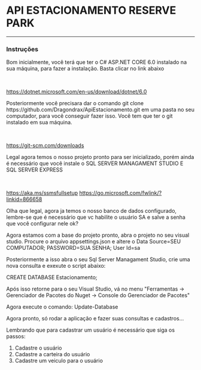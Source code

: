 <h1> API ESTACIONAMENTO RESERVE PARK</h1>
<hr />

<h3> Instruções </h3>
<p> Bom inicialmente, você terá que ter o C# ASP.NET CORE 6.0 instalado na sua máquina, para fazer a instalação. Basta clicar no link abaixo </p> 
<br/>

https://dotnet.microsoft.com/en-us/download/dotnet/6.0
<br/>

<p> Posteriormente você precisara dar o comando git clone https://github.com/Dragondrax/ApiEstacionamento.git em uma pasta no seu computador, para você conseguir fazer isso. Você tem que ter o git instalado em sua máquina. </p>
<br/>

https://git-scm.com/downloads
<br/>

<p> Legal agora temos o nosso projeto pronto para ser inicializado, porém ainda é necessário que você instale o  SQL SERVER MANAGAMENT STUDIO E SQL SERVER EXPRESS </p>
<br />

https://aka.ms/ssmsfullsetup
https://go.microsoft.com/fwlink/?linkid=866658

<p> Olha que legal, agora ja temos o nosso banco de dados configurado, lembre-se que é necessário que vc habilite o usuário SA e salve a senha que você configurar nele ok? </p>

<p> Agora estamos com a base do projeto pronto, abra o projeto no seu visual studio. Procure o arquivo appsettings.json e altere o Data Source=SEU COMPUTADOR; PASSWORD=SUA SENHA; User Id=sa </p>

Posteriormente a isso abra o seu Sql Server Managament Studio, crie uma nova consulta e exexute o script abaixo:

CREATE DATABASE Estacionamento;

Após isso retorne para o seu Visual Studio, vá no menu "Ferramentas -> Gerenciador de Pacotes do Nuget -> Console do Gerenciador de Pacotes"

Agora execute o comando: Update-Database

Agora pronto, só rodar a aplicação e fazer suas consultas e cadastros...

Lembrando que para cadastrar um usuário é necessário que siga os passos:

1. Cadastre o usuário
2. Cadastre a carteira do usuário
3. Cadastre um veiculo para o usuário

